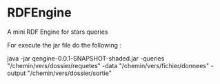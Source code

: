 # RDFEngine
A mini RDF Engine for stars queries

For execute the jar file do the following : 

java -jar  qengine-0.0.1-SNAPSHOT-shaded.jar -queries "/chemin/vers/dossier/requetes" -data "/chemin/vers/fichier/donnees" -output "/chemin/vers/dossier/sortie"
